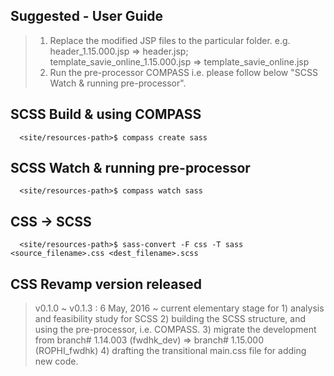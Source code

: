 ## Suggested - User Guide
> 1) Replace the modified JSP files to the particular folder.
>   e.g. header_1.15.000.jsp => header.jsp; template_savie_online_1.15.000.jsp => template_savie_online.jsp
> 2) Run the pre-processor COMPASS
>   i.e. please follow below "SCSS Watch & running pre-processor".

## SCSS Build & using COMPASS
```
  <site/resources-path>$ compass create sass
```

## SCSS Watch & running pre-processor
```
  <site/resources-path>$ compass watch sass
```

## CSS -> SCSS
```
  <site/resources-path>$ sass-convert -F css -T sass <source_filename>.css <dest_filename>.scss
```

## CSS Revamp version released
> v0.1.0 ~ v0.1.3   : 6 May, 2016 ~ current
>                   elementary stage for
>                   1) analysis and feasibility study for SCSS
>                   2) building the SCSS structure, and using the pre-processor, i.e. COMPASS.
>                   3) migrate the development from branch# 1.14.003 (fwdhk_dev) => branch# 1.15.000 (ROPHI_fwdhk)
>                   4) drafting the transitional main.css file for adding new code.
